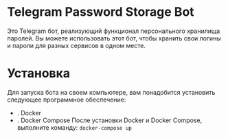 # Telegram Password Storage Bot
Это Telegram бот, реализующий функционал персонального хранилища паролей. Вы можете использовать этот бот, чтобы хранить свои логины и пароли для разных сервисов в одном месте.

# Установка
Для запуска бота на своем компьютере, вам понадобится установить следующее программное обеспечение:
- . Docker
- . Docker Compose
После установки Docker и Docker Compose, выполните команду:
```docker-compose up```
